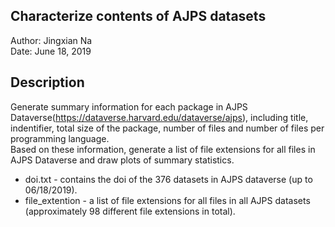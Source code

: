 ## Characterize contents of AJPS datasets
Author: Jingxian Na    
Date: June 18, 2019
## Description
Generate summary information for each package in AJPS Dataverse(https://dataverse.harvard.edu/dataverse/ajps), including title, indentifier,
total size of the package, number of files and number of files per programming language.    
Based on these information, generate a list of file extensions for all files in AJPS Dataverse and draw plots of summary statistics.
* doi.txt - contains the doi of the 376 datasets in AJPS dataverse (up to 06/18/2019).
* file_extention - a list of file extensions for all files in all AJPS datasets (approximately 98 different file extensions in total).
